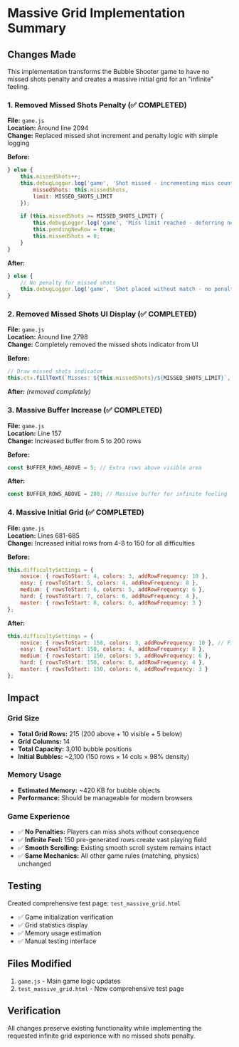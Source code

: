 # Massive Grid Implementation Summary

## Changes Made

This implementation transforms the Bubble Shooter game to have no missed shots penalty and creates a massive initial grid for an "infinite" feeling.

### 1. Removed Missed Shots Penalty (✅ COMPLETED)

**File:** `game.js`  
**Location:** Around line 2094  
**Change:** Replaced missed shot increment and penalty logic with simple logging

**Before:**
```javascript
} else {
    this.missedShots++;
    this.debugLogger.log('game', 'Shot missed - incrementing miss counter', {
        missedShots: this.missedShots,
        limit: MISSED_SHOTS_LIMIT
    });
    
    if (this.missedShots >= MISSED_SHOTS_LIMIT) {
        this.debugLogger.log('game', 'Miss limit reached - deferring new row addition');
        this.pendingNewRow = true;
        this.missedShots = 0;
    }
}
```

**After:**
```javascript
} else {
    // No penalty for missed shots
    this.debugLogger.log('game', 'Shot placed without match - no penalty');
}
```

### 2. Removed Missed Shots UI Display (✅ COMPLETED)

**File:** `game.js`  
**Location:** Around line 2798  
**Change:** Completely removed the missed shots indicator from UI

**Before:**
```javascript
// Draw missed shots indicator
this.ctx.fillText(`Misses: ${this.missedShots}/${MISSED_SHOTS_LIMIT}`, 20, 90);
```

**After:** *(removed completely)*

### 3. Massive Buffer Increase (✅ COMPLETED)

**File:** `game.js`  
**Location:** Line 157  
**Change:** Increased buffer from 5 to 200 rows

**Before:**
```javascript
const BUFFER_ROWS_ABOVE = 5; // Extra rows above visible area
```

**After:**
```javascript
const BUFFER_ROWS_ABOVE = 200; // Massive buffer for infinite feeling
```

### 4. Massive Initial Grid (✅ COMPLETED)

**File:** `game.js`  
**Location:** Lines 681-685  
**Change:** Increased initial rows from 4-8 to 150 for all difficulties

**Before:**
```javascript
this.difficultySettings = {
    novice: { rowsToStart: 4, colors: 3, addRowFrequency: 10 },
    easy: { rowsToStart: 5, colors: 4, addRowFrequency: 8 },
    medium: { rowsToStart: 6, colors: 5, addRowFrequency: 6 },
    hard: { rowsToStart: 7, colors: 6, addRowFrequency: 4 },
    master: { rowsToStart: 8, colors: 6, addRowFrequency: 3 }
};
```

**After:**
```javascript
this.difficultySettings = {
    novice: { rowsToStart: 150, colors: 3, addRowFrequency: 10 }, // Fill most of buffer
    easy: { rowsToStart: 150, colors: 4, addRowFrequency: 8 },
    medium: { rowsToStart: 150, colors: 5, addRowFrequency: 6 },
    hard: { rowsToStart: 150, colors: 6, addRowFrequency: 4 },
    master: { rowsToStart: 150, colors: 6, addRowFrequency: 3 }
};
```

## Impact

### Grid Size
- **Total Grid Rows:** 215 (200 above + 10 visible + 5 below)
- **Grid Columns:** 14
- **Total Capacity:** 3,010 bubble positions
- **Initial Bubbles:** ~2,100 (150 rows × 14 cols × 98% density)

### Memory Usage
- **Estimated Memory:** ~420 KB for bubble objects
- **Performance:** Should be manageable for modern browsers

### Game Experience
- ✅ **No Penalties:** Players can miss shots without consequence
- ✅ **Infinite Feel:** 150 pre-generated rows create vast playing field
- ✅ **Smooth Scrolling:** Existing smooth scroll system remains intact
- ✅ **Same Mechanics:** All other game rules (matching, physics) unchanged

## Testing

Created comprehensive test page: `test_massive_grid.html`
- ✅ Game initialization verification
- ✅ Grid statistics display
- ✅ Memory usage estimation
- ✅ Manual testing interface

## Files Modified

1. `game.js` - Main game logic updates
2. `test_massive_grid.html` - New comprehensive test page

## Verification

All changes preserve existing functionality while implementing the requested infinite grid experience with no missed shots penalty.